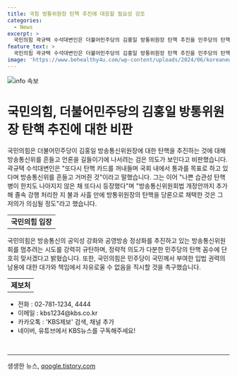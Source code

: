 ```yaml
---
title: 국힘 방통위원장 탄핵 추진에 대응할 필요성 강조
categories:
  - News
excerpt: >
  국민의힘 곽규택 수석대변인은 더불어민주당의 김홍일 방통위원장 탄핵 추진을 민주당의 탄핵 꼼수로 비판하며 권력 남용과 책임 회피를 지적했습니다. 또한, 이를 통해 민주당이 언론을 장악하고 있다는 의심을 제기했습니다. 국민의힘은 방송통신위원회의 공익성 강화를 추진하고 있으며, 민주당의 탄핵 소추안에 강력히 반대하며 규탄할 것이라 밝혔습니다. 
feature_text: >
  국민의힘 곽규택 수석대변인은 더불어민주당의 김홍일 방통위원장 탄핵 추진을 민주당의 탄핵 꼼수로 비판하며 권력 남용과 책임 회피를 지적했습니다. 또한, 이를 통해 민주당이 언론을 장악하고 있다는 의심을 제기했습니다. 국민의힘은 방송통신위원회의 공익성 강화를 추진하고 있으며, 민주당의 탄핵 소추안에 강력히 반대하며 규탄할 것이라 밝혔습니다. 
image: 'https://www.behealthy4u.com/wp-content/uploads/2024/06/koreanews.jpg'
---
```


<p><img src="https://www.behealthy4u.com/wp-content/uploads/2024/06/koreanews.jpg" alt="info 속보" /></p>

<h1 data-ke-size="size26">국민의힘, 더불어민주당의 김홍일 방통위원장 탄핵 추진에 대한 비판</h1>

<p data-ke-size="size16">국민의힘은 더불어민주당이 김홍일 방송통신위원장에 대한 탄핵을 추진하는 것에 대해 방송통신위를 흔들고 언론을 길들이기에 나서려는 검은 의도가 보인다고 비판했습니다. 곽규택 수석대변인은 "또다시 탄핵 카드를 꺼내들며 국회 내에서 통과를 목표로 하고 있다며 방송통신위를 흔들고 거머쥔 것"이라고 말했습니다. 그는 이어 "나쁜 습관성 탄핵병이 한치도 나아지지 않은 채 또다시 등장했다"며 "방송통신위원회법 개정안까지 추가해 졸속 강행 처리한 지 불과 사흘 만에 방통위원장의 탄핵을 당론으로 채택한 것은 그 저의가 의심될 정도"라고 했습니다.</p>

<table>
  <tr>
    <td style="text-align: center; height: 17px;"><b>국민의힘 입장</b></td>
  </tr>
</table>

<p data-ke-size="size16">국민의힘은 방송통신의 공익성 강화와 공영방송 정상화를 추진하고 있는 방송통신위원회를 멈추려는 시도를 강력히 규탄하며, 정략적 의도가 다분한 민주당의 탄핵 꼼수에 단호히 맞서겠다고 밝혔습니다. 또한, 국민의힘은 민주당이 국민께서 부여한 입법 권력의 남용에 대한 대가와 책임에서 자유로울 수 없음을 직시할 것을 촉구했습니다.</p>

<table>
  <tr>
    <td style="text-align: center; height: 17px;"><b>제보처</b></td>
  </tr>
</table>

<ul>
  <li>전화 : 02-781-1234, 4444</li>
  <li>이메일 : kbs1234@kbs.co.kr</li>
  <li>카카오톡 : 'KBS제보' 검색, 채널 추가</li>
  <li>네이버, 유튜브에서 KBS뉴스를 구독해주세요!</li>
</ul>

<p data-ke-size="size16">&nbsp;</p>

<hr>
생생한 뉴스, <a href="https://qoogle.tistory.com" rel="dofollow">qoogle.tistory.com</a>


